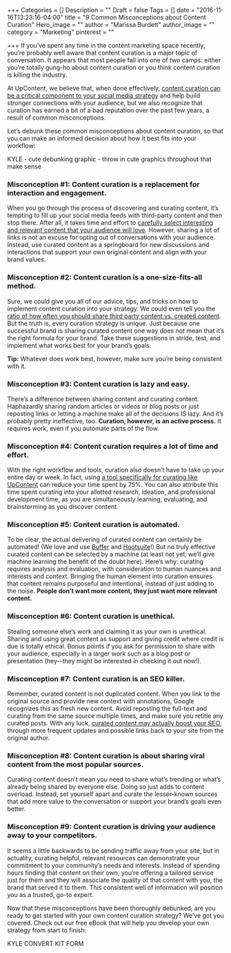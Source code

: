 +++
Categories = []
Description = ""
Draft = false
Tags = []
date = "2016-11-16T13:23:16-04:00"
title = "9 Common Misconceptions about Content Curation"
Hero_image = ""
author = "Marissa Burdett"
author_image = ""
category = "Marketing"
pinterest = ""

+++
If you’ve spent any time in the content marketing space recently, you’re probably well aware that content curation is a major topic of conversation. It appears that most people fall into one of two camps: either you’re totally gung-ho about content curation or you think content curation is killing the industry.

At UpContent, we believe that, when done effectively, [content curation can be a critical component to your social media strategy](https://upcontent.com/post/more-efficient-content-curation/) and help build stronger connections with your audience, but we also recognize that curation has earned a bit of a bad reputation over the past few years, a result of common misconceptions.

Let’s debunk these common misconceptions about content curation, so that you can make an informed decision about how it best fits into your workflow:

KYLE - cute debunking graphic - throw in cute graphics throughout that make sense

### Misconception #1: Content curation is a replacement for interaction and engagement.

When you go through the process of discovering and curating content, it’s tempting to fill up your social media feeds with third-party content and then stop there. After all, it takes time and effort to [carefully select interesting and relevant content that your audience will love](https://upcontent.com/post/how-to-evaluate-content/). However, sharing a lot of links is not an excuse for opting out of conversations with your audience. Instead, use curated content as a springboard for new discussions and interactions that support your own original content and align with your brand values.

### Misconception #2: Content curation is a one-size-fits-all method.

Sure, we could give you all of our advice, tips, and tricks on how to implement content curation into your strategy. We could even tell you the [ratio of how often you should share third party content vs. created content](https://upcontent.com/post/marketing-rules-80-20-rule-thirds/). But the truth is, every curation strategy is unique. Just because one successful brand is sharing curated content one way does not mean that it’s the right formula for your brand. Take these suggestions in stride, test, and implement what works best for your brand’s goals.

**Tip:** Whatever does work best, however, make sure you’re being consistent with it.

### Misconception #3: Content curation is lazy and easy.

There’s a difference between sharing content and curating content. Haphazardly sharing random articles or videos or blog posts or just reposting links or letting a machine make all of the decisions IS lazy. And it’s probably pretty ineffective, too. **Curation, however, is an active process.** It requires work, even if you automate parts of the flow.

### Misconception #4: Content curation requires a lot of time and effort.
With the right workflow and tools, curation also doesn’t have to take up your entire day or week. In fact, using [a tool specifically for curating like UpContent](http://upcontent.com/signup) can reduce your time spent by 75%. You can also attribute this time spent curating into your allotted research, ideation, and professional development time, as you are simultaneously learning, evaluating, and brainstorming as you discover content.

### Misconception #5: Content curation is automated.

To be clear, the actual delivering of curated content can certainly be automated! (We love and use [Buffer](https://upcontent.com/post/how-to-curate-for-buffer/) and [Hootsuite](https://upcontent.com/post/hootsuite-integration/)!) But no truly effective curated content can be selected by a machine (at least not yet; we’ll give machine learning the benefit of the doubt here). Here’s why: curating requires analysis and evaluation, with consideration to human nuances and interests and context. Bringing the human element into curation ensures that content remains purposeful and intentional, instead of just adding to the noise. **People don’t want more content, they just want more relevant content.**

### Misconception #6: Content curation is unethical.

Stealing someone else’s work and claiming it as your own is unethical. Sharing and using great content as support and giving credit where credit is due is totally ethical. Bonus points if you ask for permission to share with your audience, especially in a larger work such as a blog post or presentation (hey--they might be interested in checking it out now!).

### Misconception #7: Content curation is an SEO killer.

Remember, curated content is not duplicated content. When you link to the original source and provide new context with annotations, Google recognizes this as fresh new content. Avoid reposting the full-text and curating from the same source multiple times, and make sure you retitle any curated posts. With any luck, [curated content may actually boost your SEO](https://www.quicksprout.com/2012/06/07/how-content-curation-can-improve-your-search-rankings/), through more frequent updates and possible links back to your site from the original author.

### Misconception #8: Content curation is about sharing viral content from the most popular sources.

Curating content doesn’t mean you need to share what’s trending or what’s already being shared by everyone else. Doing so just adds to content overload. Instead, set yourself apart and curate the lesser-known sources that add more value to the conversation or support your brand’s goals even better.

### Misconception #9: Content curation is driving your audience away to your competitors.

It seems a little backwards to be sending traffic away from your site, but in actuality, curating helpful, relevant resources can demonstrate your commitment to your community’s needs and interests. Instead of spending hours finding that content on their own, you’re offering a tailored service just for them and they will associate the quality of that content with you, the brand that served it to them. This consistent well of information will position you as a trusted, go-to expert.

Now that these misconceptions have been thoroughly debunked, are you ready to get started with your own content curation strategy? We’ve got you covered. Check out our free eBook that will help you develop your own strategy from start to finish:

KYLE CONVERT KIT FORM <script async id="_ck_57782" src="https://forms.convertkit.com/57782?v=6"></script>
